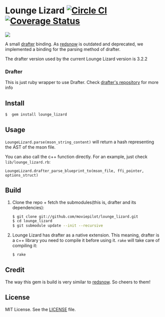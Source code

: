 # Lounge Lizard [![Circle CI](https://circleci.com/gh/moviepilot/lounge_lizard/tree/master.svg?style=shield)](https://circleci.com/gh/moviepilot/lounge_lizard/tree/master) [![Coverage Status](https://coveralls.io/repos/moviepilot/lounge_lizard/badge.svg?branch=master&service=github)](https://coveralls.io/github/moviepilot/lounge_lizard?branch=master)

![](https://cloud.githubusercontent.com/assets/3609616/21100043/238d67cc-c072-11e6-9f4e-252e9cb1ae19.jpg)

A small [drafter](https://github.com/apiaryio/drafter) binding. As [redsnow](https://github.com/apiaryio/redsnow)
is outdated and deprecated, we implemented a binding for the parsing method of drafter.

The drafter version used by the current Lounge Lizard version is 3.2.2

### Drafter

This is just ruby wrapper to use Drafter. Check [drafter's repository](https://github.com/apiaryio/drafter) for more info

## Install

```sh
$  gem install lounge_lizard
```

## Usage
`LoungeLizard.parse(mson_string_content)` will return a hash representing the AST of the mson file.

You can also call the c++ function directly. For an example, just check `lib/lounge_lizard.rb`:

`LoungeLizard.drafter_parse_blueprint_to(mson_file, ffi_pointer, options_struct)`

## Build

1. Clone the repo + fetch the submodules(this is, drafter and its dependencies):

    ```sh
    $ git clone git://github.com/moviepilot/lounge_lizard.git
    $ cd lounge_lizard
    $ git submodule update --init --recursive
    ```

2. Lounge Lizard has drafter as a native extension. This meaning, drafter is 
a c++ library you need to compile it before using it. `rake` will take care of 
compiling it:

    ```sh
    $ rake
    ```

## Credit

The way this gem is build is very similar to [redsnow](https://github.com/apiaryio/redsnow). So cheers to them!

## License
MIT License. See the [LICENSE](https://github.com/moviepilot/lounge_lizard/blob/master/LICENSE) file.
